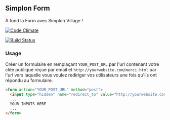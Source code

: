 ## Simplon Form

À fond la Form avec Simplon Village !

[![Code Climate](https://codeclimate.com/github/SimplonVillage/simplonform/badges/gpa.svg)](https://codeclimate.com/github/SimplonVillage/simplonform)

[![Build Status](https://travis-ci.org/SimplonVillage/simplonform.svg)](https://travis-ci.org/SimplonVillage/simplonform)

### Usage

Créer un formulaire en remplaçant `YOUR_POST_URL` par l'url contenant votre clée publique reçue par email et `http://yourwebsite.com/merci.html` par l'url vers laquelle vous voulez rediriger vos utilisateurs une fois qu'ils ont répondu au formulaire.

``` html
<form action="YOUR_POST_URL" method="post">
  <input type="hidden" name="redirect_to" value="http://yourwebsite.com/merci.html" />
  ...
  YOUR INPUTS HERE
  ...
</form>
```
